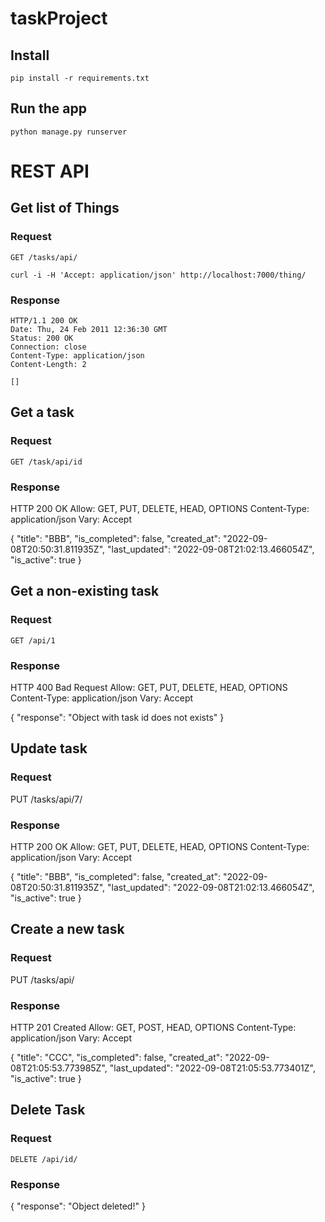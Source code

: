 # taskProject


## Install

    pip install -r requirements.txt

## Run the app

    python manage.py runserver


# REST API


## Get list of Things

### Request

`GET /tasks/api/`
    
    curl -i -H 'Accept: application/json' http://localhost:7000/thing/

### Response

    HTTP/1.1 200 OK
    Date: Thu, 24 Feb 2011 12:36:30 GMT
    Status: 200 OK
    Connection: close
    Content-Type: application/json
    Content-Length: 2

    []


## Get a task

### Request

`GET /task/api/id`

### Response

HTTP 200 OK
Allow: GET, PUT, DELETE, HEAD, OPTIONS
Content-Type: application/json
Vary: Accept

{
    "title": "BBB",
    "is_completed": false,
    "created_at": "2022-09-08T20:50:31.811935Z",
    "last_updated": "2022-09-08T21:02:13.466054Z",
    "is_active": true
}


## Get a non-existing task

### Request

`GET /api/1`

### Response

HTTP 400 Bad Request
Allow: GET, PUT, DELETE, HEAD, OPTIONS
Content-Type: application/json
Vary: Accept

{
    "response": "Object with task id does not exists"
}


## Update task

### Request

PUT /tasks/api/7/

### Response


HTTP 200 OK
Allow: GET, PUT, DELETE, HEAD, OPTIONS
Content-Type: application/json
Vary: Accept

{
    "title": "BBB",
    "is_completed": false,
    "created_at": "2022-09-08T20:50:31.811935Z",
    "last_updated": "2022-09-08T21:02:13.466054Z",
    "is_active": true
}


## Create a new task

### Request

PUT /tasks/api/

### Response

HTTP 201 Created
Allow: GET, POST, HEAD, OPTIONS
Content-Type: application/json
Vary: Accept

{
    "title": "CCC",
    "is_completed": false,
    "created_at": "2022-09-08T21:05:53.773985Z",
    "last_updated": "2022-09-08T21:05:53.773401Z",
    "is_active": true
}

## Delete Task

### Request

`DELETE /api/id/`

### Response

{
    "response": "Object deleted!"
}


